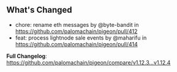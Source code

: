 ## What's Changed


* chore: rename eth messages by @byte-bandit in https://github.com/palomachain/pigeon/pull/412
* feat: process lightnode sale events by @maharifu in https://github.com/palomachain/pigeon/pull/414


**Full Changelog**: https://github.com/palomachain/pigeon/compare/v1.12.3...v1.12.4
